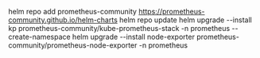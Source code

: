helm repo add prometheus-community https://prometheus-community.github.io/helm-charts
helm repo update
helm upgrade --install kp prometheus-community/kube-prometheus-stack -n prometheus --create-namespace
helm upgrade --install node-exporter prometheus-community/prometheus-node-exporter -n prometheus
